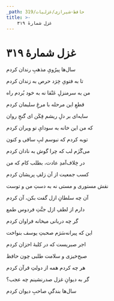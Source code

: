 ```yaml
---
_path: حافظ-شیرازی/غزلیات/319
title: >-
    غزل شمارهٔ ۳۱۹
---
```

# غزل شمارهٔ ۳۱۹

<div class="b" id="bn1"><div class="m1"><p>سال‌ها پیرُویِ مذهبِ رندان کردم</p></div>
<div class="m2"><p>تا به فتویِ خِرَد حرص به زندان کردم</p></div></div>
<div class="b" id="bn2"><div class="m1"><p>من به سرمنزلِ عَنْقا نه به خود بُردم راه</p></div>
<div class="m2"><p>قطعِ این مرحله با مرغِ سلیمان کردم</p></div></div>
<div class="b" id="bn3"><div class="m1"><p>سایه‌ای بر دلِ ریشم فِکَن ای گنجِ روان</p></div>
<div class="m2"><p>که من این خانه به سودایِ تو ویران کردم</p></div></div>
<div class="b" id="bn4"><div class="m1"><p>توبه کردم که نبوسم لبِ ساقی و کنون</p></div>
<div class="m2"><p>می‌گَزَم لب که چرا گوش به نادان کردم</p></div></div>
<div class="b" id="bn5"><div class="m1"><p>در خِلاف‌آمدِ عادت، بطلب کام که من</p></div>
<div class="m2"><p>کسب جمعیت از آن زلفِ پریشان کردم</p></div></div>
<div class="b" id="bn6"><div class="m1"><p>نقش مستوری و مستی نه به دستِ من و توست</p></div>
<div class="m2"><p>آن چه سلطانِ ازل گفت بکن، آن کردم</p></div></div>
<div class="b" id="bn7"><div class="m1"><p>دارم از لطفِ ازل جنَّتِ فردوس طمع</p></div>
<div class="m2"><p>گر چه دربانی میخانه فراوان کردم</p></div></div>
<div class="b" id="bn8"><div class="m1"><p>این که پیرانه‌سَرَم صحبتِ یوسف بنواخت</p></div>
<div class="m2"><p>اجر صبریست که در کلبهٔ احزان کردم</p></div></div>
<div class="b" id="bn9"><div class="m1"><p>صبح‌خیزی و سلامت طلبی چون حافظ</p></div>
<div class="m2"><p>هر چه کردم همه از دولتِ قرآن کردم</p></div></div>
<div class="b" id="bn10"><div class="m1"><p>گر به دیوانِ غزل صدرنشینم چه عجب؟</p></div>
<div class="m2"><p>سال‌ها بندگیِ صاحبِ دیوان کردم</p></div></div>

